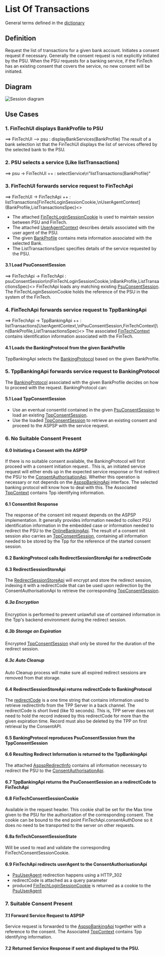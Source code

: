 # List Of Transactions
General terms defined in the [dictionary](dictionary.md)

## Definition
Request the list of transactions for a given bank account. Initiates a consent request if necessary. Generally the consent request is not explicitly initiated by the PSU. When the PSU requests for a banking service, if the FinTech has an existing consent that covers the service, no new consent will be initiated.

## Diagram
![Session diagram](http://www.plantuml.com/plantuml/proxy?src=https://raw.githubusercontent.com/adorsys/open-banking-gateway/gh-pages/docs/architecture/diagrams/useCases/4-initiateAisConsent.puml&fmt=svg&vvv=1&sanitize=true)  

## Use Cases
### 1. FinTechUI displays BankProfile to PSU
==> FinTechUI --> psu : displayBankServices(BankProfile)
The result of a bank selection ist that the FinTechUI displays the list of services offered by the selected bank to the PSU.

### 2. PSU selects a service (Like listTransactions)
==> psu -> FinTechUI ++ : selectService\n"listTransactions(BankProfile)"

### 3. FinTechUI forwards service request to FinTechApi
==> FinTechUI -> FinTechApi ++ : listTransactions\[FinTechLoginSessionCookie,\nUserAgentContext\](BankProfile,ListTransactionsSpec)<>
- The attached [FinTechLoginSessionCookie](dictionary.md#FinTechLoginSessionCookie) is used to maintain session between PSU and FinTech.
- The attached [UserAgentContext](dictionary.md#UserAgentContext) describes details associated with the user agent of the PSU.
- The given [BankProfile](dictionary.md#BankProfile) contains meta information associated with the selected Bank.
- The ListTransactionsSpec specifies details of the service requested by the PSU.

#### 3.1 Load PsuConsentSession
==> FinTechApi -> FinTechApi : psuConsentSession\n(FinTechLoginSessionCookie,\nBankProfile,ListTransactionsSpec)<>
FinTechApi loads any matching existing [PsuConsentSession](dictionary.md#PsuConsentSession). The FinTechLoginSessionCookie holds the reference of the PSU in the system of the FinTech.

### 4. FinTechApi forwards service request to TppBankingApi
==> FinTechApi -> TppBankingApi ++ : listTransactions\[UserAgentContext,\nPsuConsentSession,FinTechContext\]\n(BankProfile,ListTransactionsSpec)<>
The associated [FinTechContext](dictionary.md#FinTechContext) contains identification information associated with the FinTech.

#### 4.1 Loads the BankingProtocol from the given BankProfile
TppBankingApi selects the [BankingProtocol](dictionary.md#BankingProtocol) based on the given BankProfile.

### 5. TppBankingApi forwards service request to BankingProtocol
The [BankingProtocol](dictionary.md#BankingProtocol) associated with the given BankProfile decides on how to proceed with the request. 
BankingProtocol can:

#### 5.1 Load TppConsentSession
- Use an eventual consentId contained in the given [PsuConsentSession](dictionary.md#PsuConsentSession) to load an existing [TppConsentSession](dictionary.md#TppConsentSession). 
- Use the loaded [TppConsentSession](dictionary.md#TppConsentSession) to retrieve an existing consent and proceed to the ASPSP with the service request.

### 6. No Suitable Consent Present
#### 6.0 Initiating a Consent with the ASPSP
If there is no suitable consent available, the BankingProtocol will first proceed with a consent initiation request.. This is, an initiated service request will either ends up in the expected service response or first redirect the PSU to the [ConsentAuthorisationApi](dictionary.md#ConsentAuthorisationApi).
Whether this operation is necessary or not depends on the [AspspBankingApi](dictionary.md#AspspBankingApi) interface. The selected banking protocol will know how to deal with this.
The Associated [TppContext](dictionary.md#TppContext) contains Tpp identifying information.

#### 6.1 ConsentInit Response
The response of the consent init request depends on the ASPSP implementation. It generally provides information needed to collect PSU identification information in the embedded case or information needed to redirect the PSU to the [OnlineBankingApi](dictionary.md#OnlineBankingApi).
The result of a consent init session also carries an [TppConsentSession](dictionary.md#TppConsentSession), containing all information needed to be stored by the Tpp for the reference of the started consent session.

#### 6.2 BankingProtocol calls RedirectSessionStoreApi for a redirectCode

#### 6.3 RedirectSessionStoreApi
The [RedirectSessionStoreApi](dictionary.md#RedirectSessionStoreApi) will encrypt and store the redirect session, indexing it with a redirectCode that can be used upon redirection by the ConsentAuthorisationApi to retrieve the corresponding [TppConsentSession](dictionary.md#TppConsentSession).
 
##### 6.3a Encryption
Encryption is performed to prevent unlawfull use of contained information in the Tpp's backend environment during the redirect session.

##### 6.3b Storage an Expiration
Encrypted [TppConsentSession](dictionary.md#TppConsentSession) shall only be stored for the duration of the redirect session.

##### 6.3c Auto Cleanup
Auto Cleanup process will make sure all expired redirect sessions are removed from that storage.

#### 6.4 RedirectSessionStoreApi returns redirectCode to BankingProtocol
The [redirectCode](dictionary.md#redirectCode) is a one time string that contains information used to retrieve redirectInfo from the TPP Server in a back channel.
The redirectCode is short lived (like 10 seconds). This is, TPP server does not need to hold the record indexed by this redirectCode for more than the given expiration time. Record must also be deleted by the TPP on first retrieval by the ConsentAPI.

#### 6.5 BankingProtocol reproduces PsuConsentSession from the TppConsentSession

#### 6.6 Resulting Redirect Information is returned to the TppBankingApi
The attached [AspspRedirectInfo](dictionary.md#AspspRedirectInfo) contains all information necessary to redirect the PSU to the [ConsentAuthorisationApi](dictionary.md#ConsentAuthorisationApi).

#### 6.7 TppBankingApi returns the PsuConsentSession an a redirectCode to FinTechApi

#### 6.8 FinTechConsentSessionCookie
Available in the request header. This cookie shall be set for the Max time given to the PSU for the authorization of the corresponding consent. The cookie can be bound to the end point FinTechApi.consentAuthDone so it does no need to be transported to the server on other requests. 

#### 6.8a finTechConsentSessionState
Will be used to read and validate the corresponding FinTechConsentSessionCookie.

#### 6.9 FinTechApi redirects userAgent to the ConsentAuthorisationApi
- [PsuUserAgent](dictionary.md#PsuUserAgent) redirection happens using a HTTP_302
- redirectCode is attached as a query parameter
- produced [FinTechLoginSessionCookie](dictionary.md#FinTechLoginSessionCookie) is returned as a cookie to the [PsuUserAgent](dictionary.md#PsuUserAgent)

### 7. Suitable Consent Present

#### 7.1 Forward Service Request to ASPSP
Service request is forwarded to the [AspspBankingApi](dictionary.md#AspspBankingApi) together with a reference to the consent.
The Associated [TppContext](dictionary.md#TppContext) contains Tpp identifying information.

#### 7.2 Returned Service Response if sent and displayed to the PSU.

